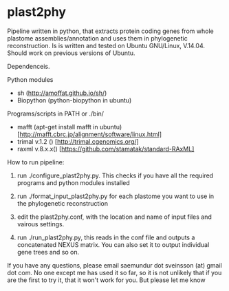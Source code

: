 plast2phy
=========

Pipeline written in python, that extracts protein coding genes from whole plastome assemblies/annotation and uses them in phylogenetic reconstruction. Is is written and tested on Ubuntu GNU/Linux, V.14.04. Should work on previous versions of Ubuntu. 

Dependenceis.

Python modules
* sh (http://amoffat.github.io/sh/)
* Biopython (python-biopython in ubuntu)

Programs/scripts in PATH or ./bin/
* mafft (apt-get install mafft in ubuntu) [http://mafft.cbrc.jp/alignment/software/linux.html]
* trimal v.1.2 () [http://trimal.cgenomics.org/]
* raxml v.8.x.x() [https://github.com/stamatak/standard-RAxML]



How to run pipeline:

1) run ./configure_plast2phy.py. This checks if you have all the required programs and python modules installed

2) run ./format_input_plast2phy.py for each plastome you want to use in the phylogenetic reconstruction

3) edit the plast2phy.conf, with the location and name of input files and vairous settings.

4) run ./run_plast2phy.py, this reads in the conf file and outputs a concatenated NEXUS matrix. You can also set it to output individual gene trees and so on.

If you have any questions, please email saemundur dot sveinsson (at) gmail dot com. No one except me has used it so far, so it is not unlikely that if you are the first to try it, that it won't work for you. But please let me know
